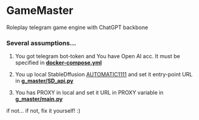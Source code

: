 # GameMaster
Roleplay telegram game engine with ChatGPT backbone

### Several assumptions...

1. You got telegram bot-token and You have Open AI acc. It must be specified in [**docker-compose.yml**](https://github.com/Nehc/GameMaster/blob/main/docker-compose.yml)

3. You up local StableDffusion [AUTOMATIC1111](https://github.com/AUTOMATIC1111/stable-diffusion-webui) and set it entry-point URL in [**g_master/SD_api.py**](https://github.com/Nehc/GameMaster/blob/main/g_master/SD_api.py)

4. You has PROXY in local and set it URL in PROXY variable in [**g_master/main.py**](https://github.com/Nehc/GameMaster/blob/main/g_master/main.py)

if not... if not, fix it yourself! :)
